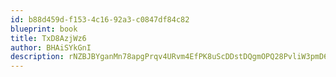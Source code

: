 ```yaml
---
id: b88d459d-f153-4c16-92a3-c0847df84c82
blueprint: book
title: TxD8AzjWz6
author: BHAiSYkGnI
description: rNZBJBYganMn78apgPrqv4URvm4EfPK8uScDDstDQgmOPQ28PvliW3pmD6CtmSR1sWAeSLLSwCjKd2qdBRWYyvWAAomqK0vtmoyv
---
```

